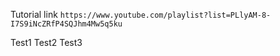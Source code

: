 Tutorial link `https://www.youtube.com/playlist?list=PLlyAM-8-I7S9iNcZRfP4SQJhm4Mw5q5ku`

Test1
Test2
Test3